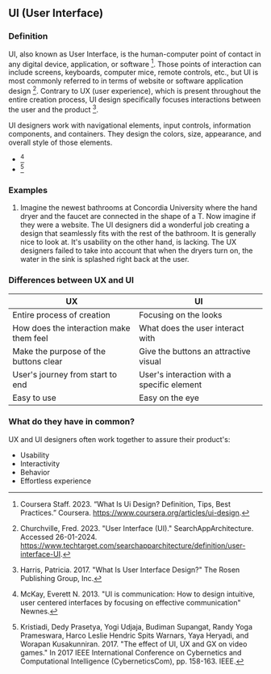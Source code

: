## UI (User Interface)
### Definition

UI, also known as User Interface, is the human-computer point of contact in any digital device, application, or software [^coursera01ui]. Those points of interaction can include screens, keyboards, computer mice, remote controls, etc., but UI is most commonly referred to in terms of website or software application design [^Churchville02ui]. Contrary to UX (user experience), which is present throughout the entire creation process, UI design specifically focuses interactions between the user and the product [^harris03ui]. 

UI designers work with navigational elements, input controls, information components, and containers. They design the colors, size, appearance, and overall style of those elements. 

- [^mckay04ui]
- [^kristiadi05ui]

### Examples
1. Imagine the newest bathrooms at Concordia University where the hand dryer and the faucet are connected in the shape of a T. Now imagine if they were a website. The UI designers did a wonderful job creating a design that seamlessly fits with the rest of the bathroom. It is generally nice to look at. It's usability on the other hand, is lacking. The UX designers failed to take into account that when the dryers turn on, the water in the sink is splashed right back at the user.

### Differences between UX and UI
| UX                                      | UI                                  |
|-----------------------------------------|-------------------------------------|
| Entire process of creation              | Focusing on the looks             |
| How does the interaction make them feel | What does the user interact with  |
| Make the purpose of the buttons clear   | Give the buttons an attractive visual |
| User's journey from start to end        | User's interaction with a specific element |
| Easy to use | Easy on the eye

### What do they have in common?
UX and UI designers often work together to assure their product's:
- Usability
- Interactivity
- Behavior
- Effortless experience


[^coursera01ui]: Coursera Staff. 2023. “What Is Ui Design? Definition, Tips, Best Practices.” Coursera. https://www.coursera.org/articles/ui-design. 
[^Churchville02ui]:Churchville, Fred. 2023. "User Interface (UI)." SearchAppArchitecture. Accessed 26-01-2024. https://www.techtarget.com/searchapparchitecture/definition/user-interface-UI.
[^harris03ui]: Harris, Patricia. 2017. "What Is User Interface Design?" The Rosen Publishing Group, Inc.
[^mckay04ui]: McKay, Everett N. 2013. "UI is communication: How to design intuitive, user centered interfaces by focusing on effective communication" Newnes.
[^kristiadi05ui]: Kristiadi, Dedy Prasetya, Yogi Udjaja, Budiman Supangat, Randy Yoga Prameswara, Harco Leslie Hendric Spits Warnars, Yaya Heryadi, and Worapan Kusakunniran. 2017. "The effect of UI, UX and GX on video games." In 2017 IEEE International Conference on Cybernetics and Computational Intelligence (CyberneticsCom), pp. 158-163. IEEE.



